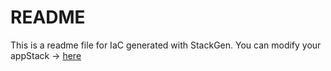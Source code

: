 # README
This is a readme file for IaC generated with StackGen.
You can modify your appStack -> [here](http://main.dev.stackgen.com/appstacks/3e876012-adaa-4964-8be7-c9dd86e9218d)
